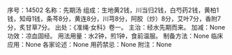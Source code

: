 序号：14502
名称：先期汤
组成：生地黄2钱，川当归2钱，白芍药2钱，黄柏1钱，知母1钱，条芩8分，黄连8分，川芎8分，阿胶（炒）8分，艾叶7分，香附7分，炙甘草7分。
出处：《准绳·女科》卷一。
主治：经水先期而来。
加减：None
功效：凉血固经。
用法用量：水2钟，煎1钟，食前温服。
制备方法：None
临床应用：None
各家论述：None
用药禁忌：None
附注：None
